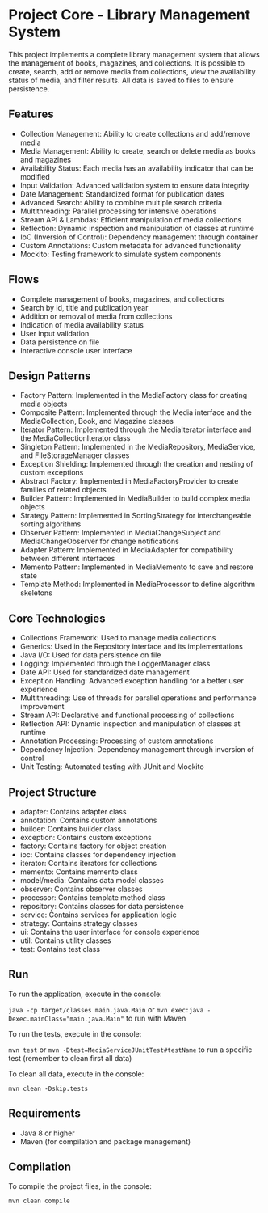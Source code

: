 # Project Core - Library Management System

This project implements a complete library management system that allows the management of books, magazines, and collections. It is possible to create, search, add or remove media from collections, view the availability status of media, and filter results. All data is saved to files to ensure persistence.

## Features

- Collection Management: Ability to create collections and add/remove media
- Media Management: Ability to create, search or delete media as books and magazines
- Availability Status: Each media has an availability indicator that can be modified
- Input Validation: Advanced validation system to ensure data integrity
- Date Management: Standardized format for publication dates
- Advanced Search: Ability to combine multiple search criteria
- Multithreading: Parallel processing for intensive operations
- Stream API & Lambdas: Efficient manipulation of media collections
- Reflection: Dynamic inspection and manipulation of classes at runtime
- IoC (Inversion of Control): Dependency management through container
- Custom Annotations: Custom metadata for advanced functionality
- Mockito: Testing framework to simulate system components

## Flows

- Complete management of books, magazines, and collections
- Search by id, title and publication year
- Addition or removal of media from collections
- Indication of media availability status
- User input validation
- Data persistence on file
- Interactive console user interface

## Design Patterns

- Factory Pattern: Implemented in the MediaFactory class for creating media objects
- Composite Pattern: Implemented through the Media interface and the MediaCollection, Book, and Magazine classes
- Iterator Pattern: Implemented through the MediaIterator interface and the MediaCollectionIterator class
- Singleton Pattern: Implemented in the MediaRepository, MediaService, and FileStorageManager classes
- Exception Shielding: Implemented through the creation and nesting of custom exceptions
- Abstract Factory: Implemented in MediaFactoryProvider to create families of related objects
- Builder Pattern: Implemented in MediaBuilder to build complex media objects
- Strategy Pattern: Implemented in SortingStrategy for interchangeable sorting algorithms
- Observer Pattern: Implemented in MediaChangeSubject and MediaChangeObserver for change notifications
- Adapter Pattern: Implemented in MediaAdapter for compatibility between different interfaces
- Memento Pattern: Implemented in MediaMemento to save and restore state
- Template Method: Implemented in MediaProcessor to define algorithm skeletons

## Core Technologies

- Collections Framework: Used to manage media collections
- Generics: Used in the Repository interface and its implementations
- Java I/O: Used for data persistence on file
- Logging: Implemented through the LoggerManager class
- Date API: Used for standardized date management
- Exception Handling: Advanced exception handling for a better user experience
- Multithreading: Use of threads for parallel operations and performance improvement
- Stream API: Declarative and functional processing of collections
- Reflection API: Dynamic inspection and manipulation of classes at runtime
- Annotation Processing: Processing of custom annotations
- Dependency Injection: Dependency management through inversion of control
- Unit Testing: Automated testing with JUnit and Mockito

## Project Structure

- adapter: Contains adapter class
- annotation: Contains custom annotations
- builder: Contains builder class
- exception: Contains custom exceptions
- factory: Contains factory for object creation
- ioc: Contains classes for dependency injection
- iterator: Contains iterators for collections
- memento: Contains memento class
- model/media: Contains data model classes
- observer: Contains observer classes
- processor: Contains template method class
- repository: Contains classes for data persistence
- service: Contains services for application logic
- strategy: Contains strategy classes
- ui: Contains the user interface for console experience
- util: Contains utility classes
- test: Contains test class

## Run

To run the application, execute in the console:

`java -cp target/classes main.java.Main` or `mvn exec:java -Dexec.mainClass="main.java.Main"` to run with Maven

To run the tests, execute in the console:

`mvn test` or `mvn -Dtest=MediaServiceJUnitTest#testName` to run a specific test (remember to clean first all data)

To clean all data, execute in the console:

`mvn clean -Dskip.tests`

## Requirements

- Java 8 or higher
- Maven (for compilation and package management)

## Compilation

To compile the project files, in the console:

`mvn clean compile`
